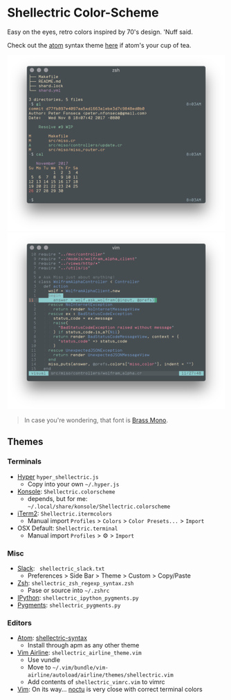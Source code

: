 # Shellectric Color-Scheme

Easy on the eyes, retro colors inspired by 70's design. 'Nuff said.

Check out the [atom](https://atom.io/) syntax theme [here](https://github.com/fonsecapeter/shellectric-syntax) if atom's your cup of tea.

![shellectric ruby](/media/shellectric-iterm.png "shellectric-iterm.png")
![shellectric ruby](/media/shellectric-vim.png "shellectric-vim.png")
> In case you're wondering, that font is [Brass Mono](https://github.com/fonsecapeter/brass_mono).

## Themes
### Terminals
  - [Hyper](https://hyper.is/) `hyper_shellectric.js`
    - Copy into your own `~/.hyper.js`
  - [Konsole](https://konsole.kde.org/): `Shellectric.colorscheme`
    - depends, but for me: `~/.local/share/konsole/Shellectric.colorscheme`
  - [iTerm2](https://www.iterm2.com/): `Shellectric.itermcolors`
    - Manual import `Profiles` > `Colors` > `Color Presets...` > `Import`
  - OSX Default: `Shellectric.terminal`
    - Manual import `Profiles` > ⚙️ > `Import`

### Misc
  - [Slack](https://slack.com/): ` shellectric_slack.txt`
    - Preferences > Side Bar > Theme > Custom > Copy/Paste
  - [Zsh](https://github.com/zsh-users/zsh-syntax-highlighting): `shellectric_zsh_regexp_syntax.zsh`
    - Pase or source into `~/.zshrc`
  - [IPython](https://ipython.org/): `shellectric_ipython_pygments.py`
  - [Pygments](http://pygments.org/): `shellectric_pygments.py`

### Editors
  - [Atom](https://atom.io/): [shellectric-syntax](https://github.com/fonsecapeter/shellectric-syntax)
    - Install through apm as any other theme
  - [Vim Airline](https://github.com/vim-airline/vim-airline): `shellectric_airline_theme.vim`
    - Use vundle
    - Move to `~/.vim/bundle/vim-airline/autoload/airline/themes/shellectric.vim`
    - Add contents of `shellectric_vimrc.vim` to vimrc
  - [Vim](https://www.vim.org/): On its way... [noctu](https://github.com/noahfrederick/vim-noctu) is very close with correct terminal colors
